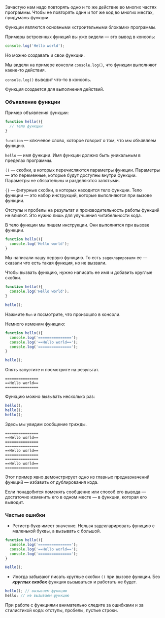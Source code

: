 Зачастую нам надо повторять одно и то же действие во многих частях программы.
Чтобы не повторять один и тот же код во многих местах, придуманы функции.

Функции являются основными «строительными блоками» программы.

Примеры встроенных функций вы уже видели — это вывод в консоль:

```javascript
console.log('Hello world');
```

Но можно создавать и свои функции.


Мы видели на примере консоли `console.log()`, что функции выполняют какие-то действия.

`console.log()` выводит что-то в консоль.

Функция создается для выполнения действий.

### Объявление функции

Пример объявления функции:

```javascript
function hello(){
  // тело функции
}
```

`function` — ключевое слово, которое говорит о том, что мы объявляем функцию.

`hello` — имя функции. Имя функции должно быть уникальным в пределах программы.

`()` — скобки, в которых перечисляются параметры функции. Параметры — это переменные, которые будут доступны внутри функции. Параметры не обязательны и разделяются запятыми.

`{}` — фигурные скобки, в которых находится тело функции. Тело функции — это набор инструкций, которые выполняются при вызове функции.

Отступы и пробелы на результат и производительность работы функций не влияют. Это нужно лишь для улучшения читабельности кода.

В тело функции мы пишем инструкции. Они выполнятся при вызове функции.

```javascript
function hello(){
  console.log('Hello world');
}
```


Мы написали нашу первую функцию. То есть `задекларировали` ее — сказали что есть такая функция, но не вызвали.

Чтобы вызвать функцию, нужно написать ее имя и добавить круглые скобки.


```javascript
function hello(){
  console.log('Hello world');
}

hello();
```


Нажмите `Run` и посмотрите, что произошло в консоли.


Немного изменим функцию:

```javascript
function hello(){
  console.log('===============');
  console.log('==Hello world==');
  console.log('===============');
}

hello();
```

Опять запустите и посмотрите на результат.

```
===============
==Hello world==
===============
```

Функцию можно вызывать несколько раз:

```javascript
hello();
hello();
hello();
```

Здесь мы увидим сообщение трижды.

```
===============
==Hello world==
===============
===============
==Hello world==
===============
===============
==Hello world==
===============
```

Этот пример явно демонстрирует одно из главных предназначений функций — избавить от дублирования кода.

Если понадобится поменять сообщение или способ его вывода — достаточно изменить его в одном месте — в функции, которая его выводит.

### Частые ошибки


* Регистр букв имеет значение. Нельзя задекларировать функцию с маленькой буквы, а вызывать с большой.

```javascript
function hello(){
  console.log('===============');
  console.log('==Hello world==');
  console.log('===============');
}

Hello();
```

* Иногда забывают писать круглые скобки `()` при вызове функции. Без _**круглых скобок**_ функция вызываться и работать не будет.

```javascript
hello(); // вызываем функцию
hello; // не вызываем функцию
```

При работе с функциями внимательно следите за ошибками и за стилистикой кода: отступы, пробелы, пустые строки.
